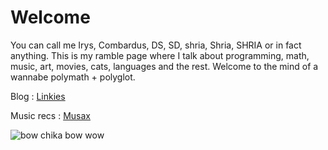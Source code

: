 # Welcome
You can call me Irys, Combardus, DS, SD, shria, Shria, SHRIA or in fact anything. This is my ramble page where I talk about programming, math, music, art, movies, cats, languages and the rest. Welcome to the mind of a wannabe polymath + polyglot.

Blog : [Linkies](https://shria-devarakonda.github.io/shria-blogs)

Music recs : [Musax](https://shria-devarakonda.github.io/shria-music)

![bow chika bow wow](https://www.google.com/url?sa=i&url=https%3A%2F%2Fen.wikipedia.org%2Fwiki%2FFour-dimensional_space&psig=AOvVaw14881ySuqHlVbaFqq3D-PV&ust=1642684015341000&source=images&cd=vfe&ved=0CAsQjRxqFwoTCIjwxfzwvfUCFQAAAAAdAAAAABAD)
